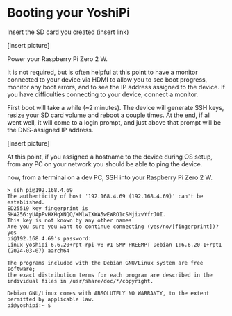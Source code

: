 # Booting your YoshiPi

Insert the SD card you created (insert link)

[insert picture]

Power your Raspberry Pi Zero 2 W.

It is not required, but is often helpful at this point to have a monitor connected to your device via HDMI to allow you to see boot progress, monitor any boot errors, and to see the IP address assigned to the device.  If you have difficulties connecting to your device, connect a monitor.

First boot will take a while (~2 minutes).  The device will generate SSH keys, resize your SD card volume and reboot a couple times.  At the end, if all went well, it will come to a login prompt, and just above that prompt will be the DNS-assigned IP address.

[insert picture]

At this point, if you assigned a hostname to the device during OS setup, from any PC on your network you should be able to ping the device.

now, from a terminal on a dev PC, SSH into your Raspberry Pi Zero 2 W.

```
> ssh pi@192.168.4.69
The authenticity of host '192.168.4.69 (192.168.4.69)' can't be established.
ED25519 key fingerprint is SHA256:yUApFvHXHqXNQQ/+MlwIXWA5wEWRO1cSMjizvYfrJ0I.
This key is not known by any other names
Are you sure you want to continue connecting (yes/no/[fingerprint])? yes
pi@192.168.4.69's password:
Linux yoshipi 6.6.20+rpt-rpi-v8 #1 SMP PREEMPT Debian 1:6.6.20-1+rpt1 (2024-03-07) aarch64

The programs included with the Debian GNU/Linux system are free software;
the exact distribution terms for each program are described in the
individual files in /usr/share/doc/*/copyright.

Debian GNU/Linux comes with ABSOLUTELY NO WARRANTY, to the extent
permitted by applicable law.
pi@yoshipi:~ $
```

